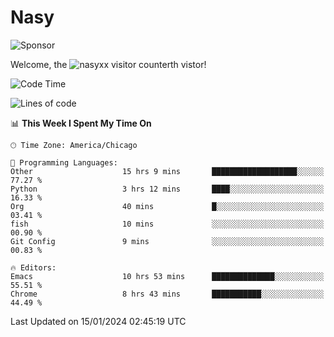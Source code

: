 # Nasy

<!--
<p align="center">
<img height="200" src="https://github-readme-stats.vercel.app/api?username=nasyxx&count_private=true&show_icons=true&theme=dracula&include_all_commits=true"/>
<img height="200" src="https://github-readme-stats.vercel.app/api/top-langs/?username=nasyxx&theme=dracula&hide=html,jupyter+notebook&count_private=true&show_icons=true"/>
</p>

  
----------------
-->

![Sponsor](https://img.shields.io/static/v1.svg?label=Sponsor&message=%E2%9D%A4&logo=GitHub&style=flat&color=pink)
 
Welcome, the ![nasyxx visitor counter](https://count.getloli.com/get/@nasyxx?theme=rule34)th vistor!
 
<!--START_SECTION:waka-->
![Code Time](http://img.shields.io/badge/Code%20Time-4%2C221%20hrs%2010%20mins-blue)

![Lines of code](https://img.shields.io/badge/From%20Hello%20World%20I%27ve%20Written-6.3%20million%20lines%20of%20code-blue)

📊 **This Week I Spent My Time On** 

```text
🕑︎ Time Zone: America/Chicago

💬 Programming Languages: 
Other                    15 hrs 9 mins       ███████████████████░░░░░░   77.27 % 
Python                   3 hrs 12 mins       ████░░░░░░░░░░░░░░░░░░░░░   16.33 % 
Org                      40 mins             █░░░░░░░░░░░░░░░░░░░░░░░░   03.41 % 
fish                     10 mins             ░░░░░░░░░░░░░░░░░░░░░░░░░   00.90 % 
Git Config               9 mins              ░░░░░░░░░░░░░░░░░░░░░░░░░   00.83 % 

🔥 Editors: 
Emacs                    10 hrs 53 mins      ██████████████░░░░░░░░░░░   55.51 % 
Chrome                   8 hrs 43 mins       ███████████░░░░░░░░░░░░░░   44.49 % 
```


 Last Updated on 15/01/2024 02:45:19 UTC
<!--END_SECTION:waka-->

<!-- ![visitors](https://visitor-badge.laobi.icu/badge?page_id=nasyxx.nasyxx) -->
